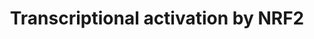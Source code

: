 ---
annotations:
- id: PW:0000369
  parent: regulatory pathway
  type: Pathway Ontology
  value: nuclear factor, erythroid 2 like 2 signaling pathway
- id: PW:0000378
  parent: regulatory pathway
  type: Pathway Ontology
  value: oxidative stress response pathway
authors:
- MaintBot
- Egonw
- Mkutmon
description: Based on [http://www.nature.com/nrc/journal/v3/n10/fig_tab/nrc1189_F4.html
  Surh, 2003, figure 4]. Nrf2 induces the expression of many antioxidant enzymes.
  It is therefore thought to be involved in oxidative stress response.
last-edited: 2019-08-16
organisms:
- Bos taurus
redirect_from:
- /index.php/Pathway:WP988
- /instance/WP988
revision: null
schema-jsonld:
- '@context': https://schema.org/
  '@id': https://wikipathways.github.io/pathways/WP988.html
  '@type': Dataset
  creator:
    '@type': Organization
    name: WikiPathways
  description: Based on [http://www.nature.com/nrc/journal/v3/n10/fig_tab/nrc1189_F4.html
    Surh, 2003, figure 4]. Nrf2 induces the expression of many antioxidant enzymes.
    It is therefore thought to be involved in oxidative stress response.
  keywords:
  - 6-HITC
  - AIMP2
  - C/EBP-beta
  - Caffeic acid phenethyl ester
  - Curcumin
  - EPHB2
  - GCLC
  - GCLM
  - GSTA2
  - HMOX1
  - KEAP1
  - MAF
  - MAPK8
  - NFE2L2
  - NQO1
  - PIK3CA
  - PRKCA
  - SLC7A11
  - Sulforaphane
  license: CC0
  name: Transcriptional activation by NRF2
seo: CreativeWork
title: Transcriptional activation by NRF2
wpid: WP988
---